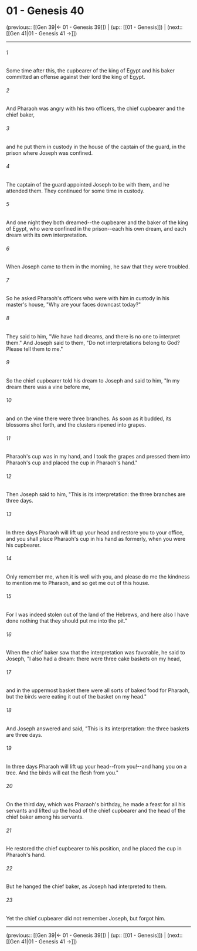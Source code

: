 # 01 - Genesis 40

(previous:: [[Gen 39|← 01 - Genesis 39]]) | (up:: [[01 - Genesis]]) | (next:: [[Gen 41|01 - Genesis 41 →]])

***


###### 1 
Some time after this, the cupbearer of the king of Egypt and his baker committed an offense against their lord the king of Egypt. 

###### 2 
And Pharaoh was angry with his two officers, the chief cupbearer and the chief baker, 

###### 3 
and he put them in custody in the house of the captain of the guard, in the prison where Joseph was confined. 

###### 4 
The captain of the guard appointed Joseph to be with them, and he attended them. They continued for some time in custody. 

###### 5 
And one night they both dreamed--the cupbearer and the baker of the king of Egypt, who were confined in the prison--each his own dream, and each dream with its own interpretation. 

###### 6 
When Joseph came to them in the morning, he saw that they were troubled. 

###### 7 
So he asked Pharaoh's officers who were with him in custody in his master's house, "Why are your faces downcast today?" 

###### 8 
They said to him, "We have had dreams, and there is no one to interpret them." And Joseph said to them, "Do not interpretations belong to God? Please tell them to me." 

###### 9 
So the chief cupbearer told his dream to Joseph and said to him, "In my dream there was a vine before me, 

###### 10 
and on the vine there were three branches. As soon as it budded, its blossoms shot forth, and the clusters ripened into grapes. 

###### 11 
Pharaoh's cup was in my hand, and I took the grapes and pressed them into Pharaoh's cup and placed the cup in Pharaoh's hand." 

###### 12 
Then Joseph said to him, "This is its interpretation: the three branches are three days. 

###### 13 
In three days Pharaoh will lift up your head and restore you to your office, and you shall place Pharaoh's cup in his hand as formerly, when you were his cupbearer. 

###### 14 
Only remember me, when it is well with you, and please do me the kindness to mention me to Pharaoh, and so get me out of this house. 

###### 15 
For I was indeed stolen out of the land of the Hebrews, and here also I have done nothing that they should put me into the pit." 

###### 16 
When the chief baker saw that the interpretation was favorable, he said to Joseph, "I also had a dream: there were three cake baskets on my head, 

###### 17 
and in the uppermost basket there were all sorts of baked food for Pharaoh, but the birds were eating it out of the basket on my head." 

###### 18 
And Joseph answered and said, "This is its interpretation: the three baskets are three days. 

###### 19 
In three days Pharaoh will lift up your head--from you!--and hang you on a tree. And the birds will eat the flesh from you." 

###### 20 
On the third day, which was Pharaoh's birthday, he made a feast for all his servants and lifted up the head of the chief cupbearer and the head of the chief baker among his servants. 

###### 21 
He restored the chief cupbearer to his position, and he placed the cup in Pharaoh's hand. 

###### 22 
But he hanged the chief baker, as Joseph had interpreted to them. 

###### 23 
Yet the chief cupbearer did not remember Joseph, but forgot him.

***

(previous:: [[Gen 39|← 01 - Genesis 39]]) | (up:: [[01 - Genesis]]) | (next:: [[Gen 41|01 - Genesis 41 →]])
